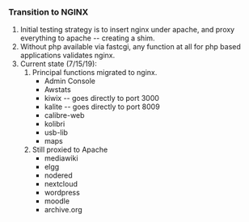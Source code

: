 ### Transition to NGINX
1. Initial testing strategy is to insert nginx under apache, and proxy everything to apache -- creating a shim.
2. Without php available via fastcgi, any function at all for php based applications validates nginx.
3. Current state (7/15/19):
    1. Principal functions migrated to nginx.
         * Admin Console
         * Awstats
         * kiwix -- goes directly to port 3000
         * kalite -- goes directly to port 8009
         * calibre-web
         * kolibri
         * usb-lib
         * maps
    2. Still proxied to Apache
         * mediawiki
         * elgg
         * nodered
         * nextcloud
         * wordpress
         * moodle
         * archive.org
